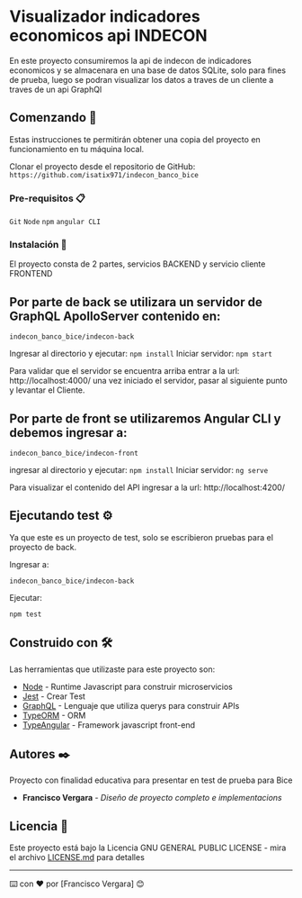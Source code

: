 # Visualizador indicadores economicos api INDECON

En este proyecto consumiremos la api de indecon de indicadores economicos y se almacenara en una base de datos SQLite, solo para fines de prueba, luego se podran visualizar los datos a traves de un cliente a traves de un api GraphQl

## Comenzando 🚀

Estas instrucciones te permitirán obtener una copia del proyecto en funcionamiento en tu máquina local.

Clonar el proyecto desde el repositorio de GitHub: 
```https://github.com/isatix971/indecon_banco_bice```

### Pre-requisitos 📋

```Git```
```Node```
```npm```
```angular CLI```


### Instalación 🔧

El proyecto consta de 2 partes, servicios BACKEND y servicio cliente FRONTEND

## Por parte de back se utilizara un servidor de GraphQL ApolloServer contenido en: 

```
indecon_banco_bice/indecon-back
```
Ingresar al directorio y ejecutar:
```npm install```
Iniciar servidor:
```npm start```

Para validar que el servidor se encuentra arriba entrar a la url: http://localhost:4000/
una vez iniciado el servidor, pasar al siguiente punto y levantar el Cliente.

## Por parte de front se utilizaremos Angular CLI y debemos ingresar a: 

```
indecon_banco_bice/indecon-front
```
ingresar al directorio y ejecutar:
```npm install```
Iniciar servidor:
```ng serve```

Para visualizar el contenido del API ingresar a la url: http://localhost:4200/

## Ejecutando test ⚙️

Ya que este es un proyecto de test, solo se escribieron pruebas para el proyecto de back.

Ingresar a:

```
indecon_banco_bice/indecon-back
```
Ejecutar:
```
npm test
```


## Construido con 🛠️

Las herramientas que utilizaste para este proyecto son:

* [Node](https://nodejs.org/en/) - Runtime Javascript para construir microservicios
* [Jest](https://jestjs.io/) - Crear Test
* [GraphQL](https://graphql.org/) - Lenguaje que utiliza querys para construir APIs
* [TypeORM](https://typeorm.io/#/) - ORM 
* [TypeAngular](https://angular.io/) - Framework javascript front-end 


## Autores ✒️

Proyecto con finalidad educativa para presentar en test de prueba para Bice

* **Francisco Vergara** - *Diseño de proyecto completo e implementacions* 

## Licencia 📄

Este proyecto está bajo la Licencia GNU GENERAL PUBLIC LICENSE - mira el archivo [LICENSE.md](LICENSE.md) para detalles

---
⌨️ con ❤️ por [Francisco Vergara] 😊